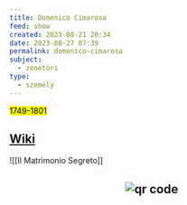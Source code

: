 ```yaml
---
title: Domenico Cimarosa
feed: show
created: 2023-08-21 20:34
date: 2023-08-27 07:39
permalink: domenico-cimarosa
subject:
  - zenetöri
type:
  - személy
---
```

<mark>1749-1801</mark>

## [Wiki](https://www.wikiwand.com/hu/Domenico_Cimarosa)

![[Il Matrimonio Segreto]]






## <p style="text-align: center;"><img src="https://chart.googleapis.com/chart?cht=qr&chl=https://notes.andrasdenes.com/domenico-cimarosa&chs=180x180&choe=UTF-8&chld=L|2" alt="qr code"></p>

